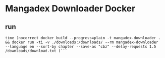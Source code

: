 # Mangadex Downloader Docker

## run
``` shell
time (nocorrect docker build --progress=plain -t mangadex-downloader . && docker run -ti -v ./downloads:/downloads/ --rm mangadex-downloader --language en --sort-by chapter --save-as "cbz" --delay-requests 1.5 /downloads/download.txt )```
